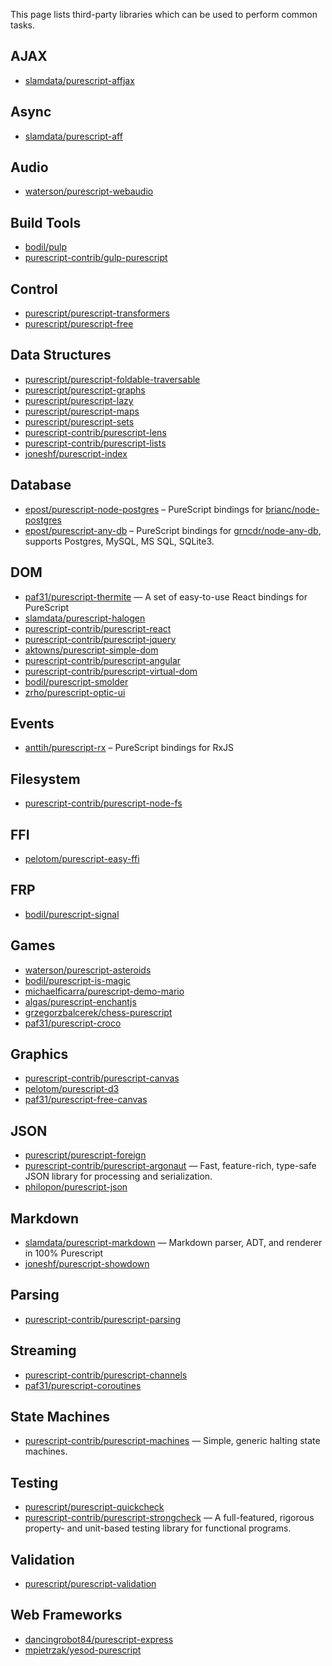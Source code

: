 This page lists third-party libraries which can be used to perform common tasks.

## AJAX

- [slamdata/purescript-affjax](http://github.com/slamdata/purescript-affjax)

## Async

- [slamdata/purescript-aff](http://github.com/slamdata/purescript-aff)

## Audio

- [waterson/purescript-webaudio](http://github.com/waterson/purescript-webaudio)

## Build Tools

- [bodil/pulp](https://github.com/bodil/pulp)
- [purescript-contrib/gulp-purescript](https://github.com/purescript-contrib/gulp-purescript)

## Control

- [purescript/purescript-transformers](http://github.com/purescript/purescript-transformers)
- [purescript/purescript-free](http://github.com/purescript/purescript-free)

## Data Structures

- [purescript/purescript-foldable-traversable](https://github.com/purescript/purescript-foldable-traversable)
- [purescript/purescript-graphs](http://github.com/purescript/purescript-graphs)
- [purescript/purescript-lazy](http://github.com/purescript/purescript-lazy)
- [purescript/purescript-maps](http://github.com/purescript/purescript-maps)
- [purescript/purescript-sets](http://github.com/purescript/purescript-sets)
- [purescript-contrib/purescript-lens](http://github.com/purescript-contrib/purescript-lens)
- [purescript-contrib/purescript-lists](http://github.com/purescript-contrib/purescript-lists)
- [joneshf/purescript-index](https://github.com/joneshf/purescript-index)

## Database

- [epost/purescript-node-postgres](https://github.com/epost/purescript-node-postgres) – PureScript bindings for [brianc/node-postgres](https://github.com/brianc/node-postgres)
- [epost/purescript-any-db](https://github.com/epost/purescript-any-db) – PureScript bindings for [grncdr/node-any-db](https://github.com/grncdr/node-any-db), supports Postgres, MySQL, MS SQL, SQLite3.

## DOM

- [paf31/purescript-thermite](https://github.com/paf31/purescript-thermite) &mdash; A set of easy-to-use React bindings for PureScript
- [slamdata/purescript-halogen](http://github.com/slamdata/purescript-halogen)
- [purescript-contrib/purescript-react](http://github.com/purescript-contrib/purescript-react)
- [purescript-contrib/purescript-jquery](http://github.com/purescript-contrib/purescript-jquery)
- [aktowns/purescript-simple-dom](http://github.com/aktowns/purescript-simple-dom)
- [purescript-contrib/purescript-angular](http://github.com/purescript-contrib/purescript-angular)
- [purescript-contrib/purescript-virtual-dom](http://github.com/purescript-contrib/purescript-virtual-dom)
- [bodil/purescript-smolder](http://github.com/bodil/purescript-smolder)
- [zrho/purescript-optic-ui](http://github.com/zrho/purescript-optic-ui)

## Events

- [anttih/purescript-rx](http://github.com/anttih/purescript-rx) – PureScript bindings for RxJS

## Filesystem

- [purescript-contrib/purescript-node-fs](http://github.com/purescript-contrib/purescript-node-fs)

## FFI
 
- [pelotom/purescript-easy-ffi](http://github.com/pelotom/purescript-easy-ffi)

## FRP

- [bodil/purescript-signal](http://github.com/bodil/purescript-signal)

## Games

- [waterson/purescript-asteroids](http://github.com/waterson/purescript-asteroids)
- [bodil/purescript-is-magic](http://github.com/bodil/purescript-is-magic)
- [michaelficarra/purescript-demo-mario](http://github.com/michaelficarra/purescript-demo-mario)
- [algas/purescript-enchantjs](http://github.com/algas/purescript-enchantjs)
- [grzegorzbalcerek/chess-purescript](http://github.com/grzegorzbalcerek/chess-purescript)
- [paf31/purescript-croco](http://github.com/paf31/purescript-croco)

## Graphics

- [purescript-contrib/purescript-canvas](http://github.com/purescript-contrib/purescript-canvas)
- [pelotom/purescript-d3](http://github.com/pelotom/purescript-d3)
- [paf31/purescript-free-canvas](http://github.com/paf31/purescript-free-canvas)

## JSON

- [purescript/purescript-foreign](http://github.com/purescript/purescript-foreign)
- [purescript-contrib/purescript-argonaut](http://github.com/purescript-contrib/purescript-argonaut) &mdash; Fast, feature-rich, type-safe JSON library for processing and serialization.
- [philopon/purescript-json](http://github.com/philopon/purescript-json)

## Markdown

- [slamdata/purescript-markdown](http://github.com/slamdata/purescript-markdown) &mdash; Markdown parser, ADT, and renderer in 100% Purescript
- [joneshf/purescript-showdown](https://github.com/joneshf/purescript-showdown)

## Parsing

- [purescript-contrib/purescript-parsing](http://github.com/purescript-contrib/purescript-parsing)

## Streaming

- [purescript-contrib/purescript-channels](http://github.com/purescript-contrib/purescript-channels)
- [paf31/purescript-coroutines](http://github.com/paf31/purescript-coroutines)

## State Machines

- [purescript-contrib/purescript-machines](http://github.com/purescript-contrib/purescript-machines) &mdash; Simple, generic halting state machines.

## Testing

- [purescript/purescript-quickcheck](http://github.com/purescript/purescript-quickcheck)
- [purescript-contrib/purescript-strongcheck](http://github.com/purescript-contrib/purescript-strongcheck) &mdash; A full-featured, rigorous property- and unit-based testing library for functional programs.

## Validation

- [purescript/purescript-validation](http://github.com/purescript/purescript-validation)

## Web Frameworks

- [dancingrobot84/purescript-express](http://github.com/dancingrobot84/purescript-express)
- [mpietrzak/yesod-purescript](http://github.com/mpietrzak/yesod-purescript)